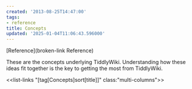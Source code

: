 ```yaml
---
created: '2013-08-25T14:47:00'
tags:
- reference
title: Concepts
updated: '2025-01-04T11:06:43.596000'
---
```


[Reference](broken-link Reference)

These are the concepts underlying TiddlyWiki. Understanding how these ideas fit together is the key to getting the most from TiddlyWiki.

<<list-links "[tag[Concepts]sort[title]]" class:"multi-columns">>